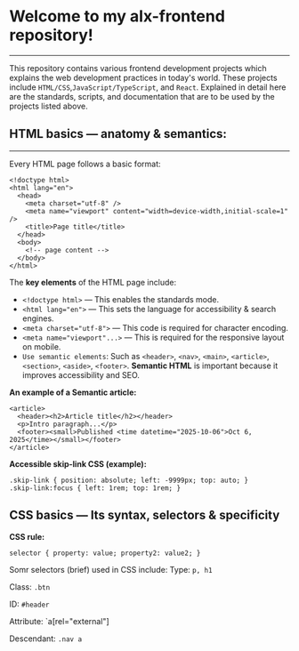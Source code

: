 # Welcome to my alx-frontend repository!
-------------
This repository contains various frontend development projects 
which explains the  web development practices in today's world.
These projects include `HTML/CSS`,`JavaScript/TypeScript`, and
`React`. Explained in detail here are the standards, scripts, and 
documentation that are to be used by the projects listed above.

## HTML basics — anatomy & semantics:
------------
Every HTML page follows a basic format:

```
<!doctype html>
<html lang="en">
  <head>
    <meta charset="utf-8" />
    <meta name="viewport" content="width=device-width,initial-scale=1" />
    <title>Page title</title>
  </head>
  <body>
    <!-- page content -->
  </body>
</html>

```

The __key elements__ of the HTML page include:
- `<!doctype html>` — This enables the standards mode.
- `<html lang="en">` — This sets the language for accessibility & search engines.
- `<meta charset="utf-8">` — This code is required for character encoding.
- `<meta name="viewport"...>` — This is required for the responsive layout on mobile.
- `Use semantic elements`: Such as `<header>`, `<nav>`, `<main>`, `<article>`, `<section>`, `<aside>`, `<footer>`. 
__Semantic HTML__ is important because it improves accessibility and SEO.

__An example of a Semantic article:__

```
<article>
  <header><h2>Article title</h2></header>
  <p>Intro paragraph...</p>
  <footer><small>Published <time datetime="2025-10-06">Oct 6, 2025</time></small></footer>
</article>

```

__Accessible skip-link CSS (example):__

```
.skip-link { position: absolute; left: -9999px; top: auto; }
.skip-link:focus { left: 1rem; top: 1rem; }

```

## CSS basics —  Its syntax, selectors & specificity

__CSS rule:__

```
selector { property: value; property2: value2; }

```

Somr selectors (brief) used in CSS include:
Type: `p, h1`

Class: `.btn`

ID: `#header`

Attribute: `a[rel="external"]

Descendant: `.nav a`
